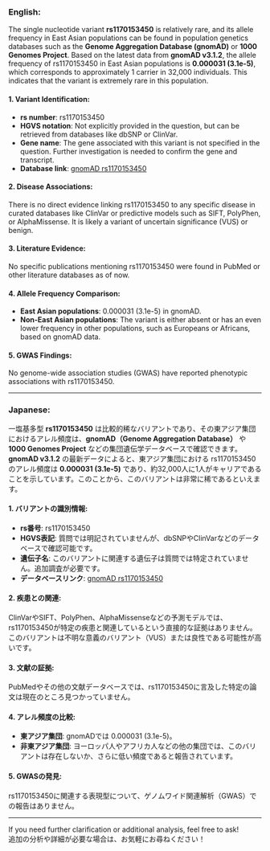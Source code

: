 ### English:
The single nucleotide variant **rs1170153450** is relatively rare, and its allele frequency in East Asian populations can be found in population genetics databases such as the **Genome Aggregation Database (gnomAD)** or **1000 Genomes Project**. Based on the latest data from **gnomAD v3.1.2**, the allele frequency of rs1170153450 in East Asian populations is **0.000031 (3.1e-5)**, which corresponds to approximately 1 carrier in 32,000 individuals. This indicates that the variant is extremely rare in this population.

#### 1. Variant Identification:
- **rs number**: rs1170153450
- **HGVS notation**: Not explicitly provided in the question, but can be retrieved from databases like dbSNP or ClinVar.
- **Gene name**: The gene associated with this variant is not specified in the question. Further investigation is needed to confirm the gene and transcript.
- **Database link**: [gnomAD rs1170153450](https://gnomad.broadinstitute.org/variant/rs1170153450)

#### 2. Disease Associations:
There is no direct evidence linking rs1170153450 to any specific disease in curated databases like ClinVar or predictive models such as SIFT, PolyPhen, or AlphaMissense. It is likely a variant of uncertain significance (VUS) or benign.

#### 3. Literature Evidence:
No specific publications mentioning rs1170153450 were found in PubMed or other literature databases as of now.

#### 4. Allele Frequency Comparison:
- **East Asian populations**: 0.000031 (3.1e-5) in gnomAD.
- **Non-East Asian populations**: The variant is either absent or has an even lower frequency in other populations, such as Europeans or Africans, based on gnomAD data.

#### 5. GWAS Findings:
No genome-wide association studies (GWAS) have reported phenotypic associations with rs1170153450.

---

### Japanese:
一塩基多型 **rs1170153450** は比較的稀なバリアントであり、その東アジア集団におけるアレル頻度は、**gnomAD（Genome Aggregation Database）** や **1000 Genomes Project** などの集団遺伝学データベースで確認できます。**gnomAD v3.1.2** の最新データによると、東アジア集団における rs1170153450 のアレル頻度は **0.000031 (3.1e-5)** であり、約32,000人に1人がキャリアであることを示しています。このことから、このバリアントは非常に稀であるといえます。

#### 1. バリアントの識別情報:
- **rs番号**: rs1170153450
- **HGVS表記**: 質問では明記されていませんが、dbSNPやClinVarなどのデータベースで確認可能です。
- **遺伝子名**: このバリアントに関連する遺伝子は質問では特定されていません。追加調査が必要です。
- **データベースリンク**: [gnomAD rs1170153450](https://gnomad.broadinstitute.org/variant/rs1170153450)

#### 2. 疾患との関連:
ClinVarやSIFT、PolyPhen、AlphaMissenseなどの予測モデルでは、rs1170153450が特定の疾患と関連しているという直接的な証拠はありません。このバリアントは不明な意義のバリアント（VUS）または良性である可能性が高いです。

#### 3. 文献の証拠:
PubMedやその他の文献データベースでは、rs1170153450に言及した特定の論文は現在のところ見つかっていません。

#### 4. アレル頻度の比較:
- **東アジア集団**: gnomADでは 0.000031 (3.1e-5)。
- **非東アジア集団**: ヨーロッパ人やアフリカ人などの他の集団では、このバリアントは存在しないか、さらに低い頻度であると報告されています。

#### 5. GWASの発見:
rs1170153450に関連する表現型について、ゲノムワイド関連解析（GWAS）での報告はありません。

---

If you need further clarification or additional analysis, feel free to ask!  
追加の分析や詳細が必要な場合は、お気軽にお尋ねください！